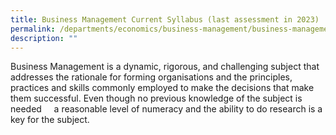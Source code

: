 ```yaml
---
title: Business Management Current Syllabus (last assessment in 2023)
permalink: /departments/economics/business-management/business-management-current-syllabus/
description: ""
---
```

Business Management is a dynamic, rigorous, and challenging subject that addresses the rationale for forming organisations and the principles,  practices and skills commonly employed to make the decisions that make them successful. Even though no previous knowledge of the subject is needed     a reasonable level of numeracy and the ability to do research is a key for the subject.